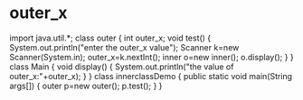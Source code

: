 # outer_x
import java.util.*;
class outer 
{
    int outer_x;
    void test()
    {
        System.out.println("enter the outer_x value");
        Scanner k=new Scanner(System.in);
        outer_x=k.nextInt();
        inner o=new inner();
        o.display(); 
    }
}
class Main 
{
    void display()
    {
        System.out.println("the value of outer_x:"+outer_x);
    }
}
class innerclassDemo
{
    public static void main(String args[])
    {
        outer p=new outer();
        p.test();
    }
}
